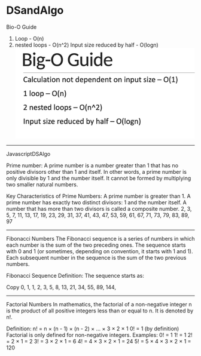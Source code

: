 # DSandAlgo
Bio-O Guide
1. Loop - O(n)
2. nested loops - O(n^2)
Input size reduced by half - O(logn)
![alt text](image.png)



------------------------------------------------------------------------------------------------------------------------------------------------------------------------------------------------------------------------------------------

JavascriptDSAlgo

Prime number:  A prime number is a number greater than 1 that has no positive divisors other than 1 and itself. In other words, a prime number is only divisible by 1 and the number itself. It cannot be formed by multiplying two smaller natural numbers.

Key Characteristics of Prime Numbers:
A prime number is greater than 1.
A prime number has exactly two distinct divisors: 1 and the number itself.
A number that has more than two divisors is called a composite number.
2, 3, 5, 7, 11, 13, 17, 19, 23, 29, 31, 37, 41, 43, 47, 53, 59, 61, 67, 71, 73, 79, 83, 89, 97

------------------------------------------------------------------------------------------------------------------------------------------------------------------------------------------------------------------------------------------


Fibonacci Numbers
The Fibonacci sequence is a series of numbers in which each number is the sum of the two preceding ones. The sequence starts with 0 and 1 (or sometimes, depending on convention, it starts with 1 and 1). Each subsequent number in the sequence is the sum of the two previous numbers.

Fibonacci Sequence Definition:
The sequence starts as:

Copy
0, 1, 1, 2, 3, 5, 8, 13, 21, 34, 55, 89, 144, 


------------------------------------------------------------------------------------------------------------------------------------------------------------------------------------------------------------------------------------------
Factorial Numbers
In mathematics, the factorial of a non-negative integer n is the product of all positive integers less than or equal to n. It is denoted by n!.

Definition:
n! = n × (n - 1) × (n - 2) × ... × 3 × 2 × 1
0! = 1 (by definition)
Factorial is only defined for non-negative integers.
Examples:
0! = 1
1! = 1
2! = 2 × 1 = 2
3! = 3 × 2 × 1 = 6
4! = 4 × 3 × 2 × 1 = 24
5! = 5 × 4 × 3 × 2 × 1 = 120